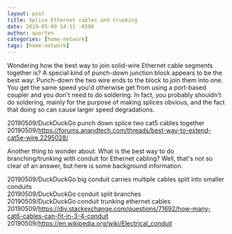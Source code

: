 ```yaml
---
layout: post
title: Splice Ethernet cables and trunking
date: 2019-05-09 14:11 -0500
author: quorten
categories: [home-network]
tags: [home-network]
---
```


Wondering how the best way to join solid-wire Ethernet cable segments
together is?  A special kind of punch-down junction block appears to
be the best way: Punch-down the two wire ends to the block to join
them into one.  You get the same speed you'd otherwise get from using
a port-based coupler and you don't need to do soldering.  In fact, you
probably shouldn't do soldering, mainly for the purpose of making
splices obvious, and the fact that doing so can cause larger speed
degradations.

20190509/DuckDuckGo punch down splice two cat5 cables together  
20190509/https://forums.anandtech.com/threads/best-way-to-extend-cat5e-wire.2295028/

Another thing to wonder about.  What is the best way to do
branching/trunking with conduit for Ethernet cabling?  Well, that's
not so clear of an answer, but here is some background information.

20190509/DuckDuckGo big conduit carries multiple cables split into
  smaller conduits  
20190509/DuckDuckGo conduit split branches  
20190509/DuckDuckGo conduit trunking ethernet cables  
20190509/https://diy.stackexchange.com/questions/71692/how-many-cat6-cables-can-fit-in-3-4-conduit  
20190509/https://en.wikipedia.org/wiki/Electrical_conduit
